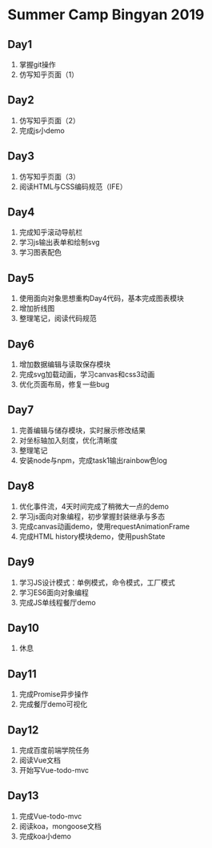 # Summer Camp Bingyan 2019

## Day1 

1. 掌握git操作
2. 仿写知乎页面（1）

## Day2

1. 仿写知乎页面（2）
2. 完成js小demo

## Day3

1. 仿写知乎页面（3）
2. 阅读HTML与CSS编码规范（IFE）

## Day4

1. 完成知乎滚动导航栏
2. 学习js输出表单和绘制svg
3. 学习图表配色

## Day5

1. 使用面向对象思想重构Day4代码，基本完成图表模块
2. 增加折线图
3. 整理笔记，阅读代码规范

## Day6

1. 增加数据编辑与读取保存模块
2. 完成svg加载动画，学习canvas和css3动画
3. 优化页面布局，修复一些bug

## Day7

1. 完善编辑与储存模块，实时展示修改结果
2. 对坐标轴加入刻度，优化清晰度
3. 整理笔记
4. 安装node与npm，完成task1输出rainbow色log

## Day8

1. 优化事件流，4天时间完成了稍微大一点的demo
2. 学习js面向对象编程，初步掌握封装继承与多态
3. 完成canvas动画demo，使用requestAnimationFrame
4. 完成HTML history模块demo，使用pushState

## Day9

1. 学习JS设计模式：单例模式，命令模式，工厂模式
2. 学习ES6面向对象编程
3. 完成JS单线程餐厅demo

## Day10

1. 休息

## Day11

1. 完成Promise异步操作
2. 完成餐厅demo可视化

## Day12

1. 完成百度前端学院任务
2. 阅读Vue文档
3. 开始写Vue-todo-mvc

## Day13

1. 完成Vue-todo-mvc
2. 阅读koa，mongoose文档
3. 完成koa小demo